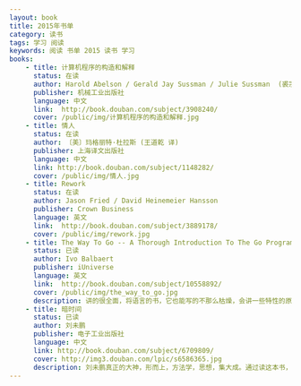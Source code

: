 ```yaml
---
layout: book
title: 2015年书单
category: 读书
tags: 学习 阅读
keywords: 阅读 书单 2015 读书 学习
books:
    - title: 计算机程序的构造和解释 
      status: 在读
      author: Harold Abelson / Gerald Jay Sussman / Julie Sussman  (裘宗燕  译)
      publisher: 机械工业出版社
      language: 中文
      link:  http://book.douban.com/subject/3908240/
      cover: /public/img/计算机程序的构造和解释.jpg
    - title: 情人 
      status: 在读
      author: 〔美〕玛格丽特·杜拉斯 (王道乾 译)
      publisher: 上海译文出版社
      language: 中文
      link: http://book.douban.com/subject/1148282/
      cover: /public/img/情人.jpg
    - title: Rework
      status: 在读
      author: Jason Fried / David Heinemeier Hansson
      publisher: Crown Business
      language: 英文
      link:  http://book.douban.com/subject/3889178/
      cover: /public/img/rework.jpg
    - title: The Way To Go -- A Thorough Introduction To The Go Programming Language
      status: 已读
      author: Ivo Balbaert 
      publisher: iUniverse
      language: 英文
      link:  http://book.douban.com/subject/10558892/
      cover: /public/img/the_way_to_go.jpg
      description: 讲的很全面，将语言的书，它也能写的不那么枯燥，会讲一些特性的原因，为什么这样，这是很好的,入门首选
    - title: 暗时间
      status: 已读
      author: 刘未鹏
      publisher: 电子工业出版社
      language: 中文
      link: http://book.douban.com/subject/6709809/ 
      cover: http://img3.douban.com/lpic/s6586365.jpg
      description: 刘未鹏真正的大神，形而上，方法学，思想，集大成。通过读这本书，我才懂得什么是学习，怎样学习，曾经看到过但没读，现在读，相见很晚，如果你看到了，赶紧读吧！！！书中提到的书单也赶紧读吧！！追求技术，追求科学的你。
---
```

